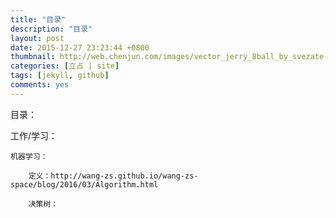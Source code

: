 ```yaml
---
title: "目录"
description: "目录"
layout: post
date: 2015-12-27 23:23:44 +0800
thumbnail: http://web.chenjun.com/images/vector_jerry_8ball_by_svezate-d6lzyyh.png
categories: [立占 | site]
tags: [jekyll, github]
comments: yes
---
```

目录：

工作/学习：

	机器学习：

		定义：http://wang-zs.github.io/wang-zs-space/blog/2016/03/Algorithm.html
		
		决策树：
			
